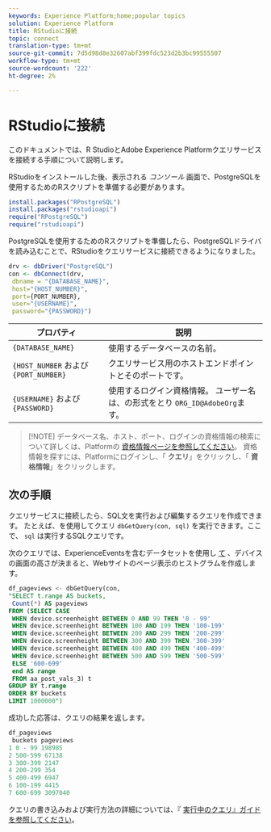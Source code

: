 ```yaml
---
keywords: Experience Platform;home;popular topics
solution: Experience Platform
title: RStudioに接続
topic: connect
translation-type: tm+mt
source-git-commit: 7d5d98d8e32607abf399fdc523d2b3bc99555507
workflow-type: tm+mt
source-wordcount: '222'
ht-degree: 2%

---
```



# RStudioに接続

このドキュメントでは、R StudioとAdobe Experience Platformクエリサービスを接続する手順について説明します。

RStudioをインストールした後、表示される *コンソール* 画面で、PostgreSQLを使用するためのRスクリプトを準備する必要があります。

```r
install.packages("RPostgreSQL")
install.packages("rstudioapi")
require("RPostgreSQL")
require("rstudioapi")
```

PostgreSQLを使用するためのRスクリプトを準備したら、PostgreSQLドライバを読み込むことで、RStudioをクエリサービスに接続できるようになりました。

```r
drv <- dbDriver("PostgreSQL")
con <- dbConnect(drv, 
 dbname = "{DATABASE_NAME}",
 host="{HOST_NUMBER}",
 port={PORT_NUMBER},
 user="{USERNAME}",
 password="{PASSWORD}")
```

| プロパティ | 説明 |
| -------- | ----------- |
| `{DATABASE_NAME}` | 使用するデータベースの名前。 |
| `{HOST_NUMBER` および `{PORT_NUMBER}` | クエリサービス用のホストエンドポイントとそのポートです。 |
| `{USERNAME}` および `{PASSWORD}` | 使用するログイン資格情報。 ユーザー名は、の形式をとり `ORG_ID@AdobeOrg`ます。 |

>[!NOTE] データベース名、ホスト、ポート、ログインの資格情報の検索について詳しくは、Platformの [資格情報ページを参照してください](https://platform.adobe.com/query/configuration)。 資格情報を探すには、Platformにログインし、「 **クエリ**」をクリックし、「 **資格情報**」をクリックします。

## 次の手順

クエリサービスに接続したら、SQL文を実行および編集するクエリを作成できます。 たとえば、を使用してクエリ `dbGetQuery(con, sql)` を実行できます。ここで、 `sql` は実行するSQLクエリです。

次のクエリでは、ExperienceEventsを含むデータセットを使用し [て](../creating-queries/experience-event-queries.md) 、デバイスの画面の高さが決まると、Webサイトのページ表示のヒストグラムを作成します。

```sql
df_pageviews <- dbGetQuery(con,
"SELECT t.range AS buckets, 
 Count(*) AS pageviews 
FROM (SELECT CASE 
 WHEN device.screenheight BETWEEN 0 AND 99 THEN '0 - 99' 
 WHEN device.screenheight BETWEEN 100 AND 199 THEN '100-199' 
 WHEN device.screenheight BETWEEN 200 AND 299 THEN '200-299' 
 WHEN device.screenheight BETWEEN 300 AND 399 THEN '300-399' 
 WHEN device.screenheight BETWEEN 400 AND 499 THEN '400-499' 
 WHEN device.screenheight BETWEEN 500 AND 599 THEN '500-599' 
 ELSE '600-699' 
 end AS range 
 FROM aa_post_vals_3) t 
GROUP BY t.range 
ORDER BY buckets 
LIMIT 1000000")
```

成功した応答は、クエリの結果を返します。

```r
df_pageviews
 buckets pageviews
1 0 - 99 198985
2 500-599 67138
3 300-399 2147
4 200-299 354
5 400-499 6947
6 100-199 4415
7 600-699 3097040
```

クエリの書き込みおよび実行方法の詳細については、『 [実行中のクエリ』ガイドを参照してください](../creating-queries/creating-queries.md)。